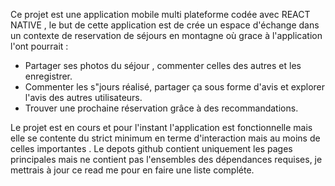 Ce projet est une application mobile multi plateforme codée avec REACT NATIVE , le but de cette application est de crée un espace d'échange dans un contexte de reservation de séjours en montagne où grace à l'application l'ont pourrait :
- Partager ses photos du séjour , commenter celles des autres et les enregistrer.
- Commenter les s"jours réalisé, partager ça sous forme d'avis et explorer l'avis des autres utilisateurs.
- Trouver une prochaine réservation grâce à des recommandations.


Le projet est en cours et pour l'instant l'application est fonctionnelle mais elle se contente du strict minimum en terme d'interaction mais au moins de celles importantes .
Le depots github contient uniquement les pages principales mais ne contient pas l'ensembles des dépendances requises, je mettrais à jour ce read me pour en faire une liste compléte.

